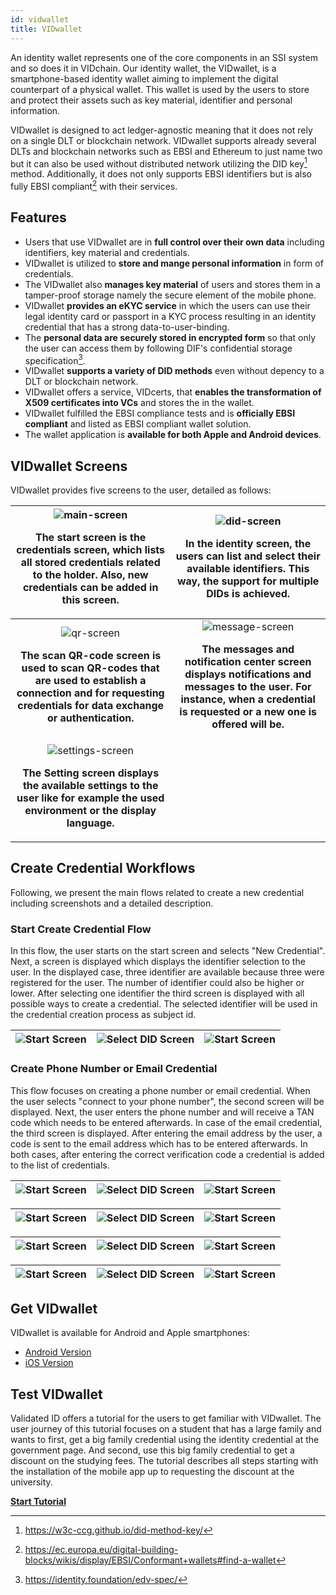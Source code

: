 ```yaml
---
id: vidwallet
title: VIDwallet
---
```


An identity wallet represents one of the core components in an SSI system and so does it in VIDchain. Our identity wallet, the VIDwallet, is a smartphone-based identity wallet aiming to implement the digital counterpart of a physical wallet. This wallet is used by the users to store and protect their assets such as key material, identifier and personal information.

VIDwallet is designed to act ledger-agnostic meaning that it does not rely on a single DLT or blockchain network. VIDwallet supports already several DLTs and blockchain networks such as EBSI and Ethereum to just name two but it can also be used without distributed network utilizing the DID key[^1] method. Additionally, it does not only supports EBSI identifiers but is also fully EBSI compliant[^2] with their services.

## Features

- Users that use VIDwallet are in **full control over their own data** including identifiers, key material and credentials.
- VIDwallet is utilized to **store and mange personal information** in form of credentials.
- The VIDwallet also **manages key material** of users and stores them in a tamper-proof storage namely the secure element of the mobile phone.
- VIDwallet **provides an eKYC service** in which the users can use their legal identity card or passport in a KYC process resulting in an identity credential that has a strong data-to-user-binding.
- The **personal data are securely stored in encrypted form** so that only the user can access them by following DIF's confidential storage specification[^3].
- VIDwallet **supports a variety of DID methods** even without depency to a DLT or blockchain network.
- VIDwallet offers a service, VIDcerts, that **enables the transformation of X509 certificates into VCs** and stores the in the wallet.
- VIDwallet fulfilled the EBSI compliance tests and is **officially EBSI compliant** and listed as EBSI compliant wallet solution.
- The wallet application is **available for both Apple and Android devices**.

## VIDwallet Screens

VIDwallet provides five screens to the user, detailed as follows:

|   ![main-screen](../_media/start-screen.png)<p><b>The start screen is the credentials screen, which lists all stored credentials related to the holder. Also, new credentials can be added in this screen.</b></p>   |                         ![did-screen](../_media/did-screen.png)<p><b>In the identity screen, the users can list and select their available identifiers. This way, the support for multiple DIDs is achieved.</b></p>                          |
| :------------------------------------------------------------------------------------------------------------------------------------------------------------------------------------------------------------------: | :-------------------------------------------------------------------------------------------------------------------------------------------------------------------------------------------------------------------------------------------: |
| ![qr-screen](../_media/scanqr-screen.png)<p><b>The scan QR-code screen is used to scan QR-codes that are used to establish a connection and for requesting credentials for data exchange or authentication. </b></p> | ![message-screen](../_media/messagecenter-screen.png)<p><b>The messages and notification center screen displays notifications and messages to the user. For instance, when a credential is requested or a new one is offered will be.</b></p> |
|            ![settings-screen](../_media/settings-screen.png)<p><b>The Setting screen displays the available settings to the user like for example the used environment or the display language. </b></p>             |                                                                                                                                                                                                                                               |

## Create Credential Workflows

Following, we present the main flows related to create a new credential including screenshots and a detailed description.

### Start Create Credential Flow

In this flow, the user starts on the start screen and selects "New Credential". Next, a screen is displayed which displays the identifier selection to the user. In the displayed case, three identifier are available because three were registered for the user. The number of identifier could also be higher or lower. After selecting one identifier the third screen is displayed with all possible ways to create a credential. The selected identifier will be used in the credential creation process as subject id.

| ![Start Screen](../_media/start-screen.png) | ![Select DID Screen](../_media/select-did.png) | ![Start Screen](../_media/create-credential-screen.png) |
| :-----------------------------------------: | :--------------------------------------------: | :-----------------------------------------------------: |

### Create Phone Number or Email Credential

This flow focuses on creating a phone number or email credential. When the user selects "connect to your phone number", the second screen will be displayed. Next, the user enters the phone number and will receive a TAN code which needs to be entered afterwards. In case of the email credential, the third screen is displayed. After entering the email address by the user, a code is sent to the email address which has to be entered afterwards. In both cases, after entering the correct verification code a credential is added to the list of credentials.

| ![Start Screen](../_media/create-credential-screen.png) | ![Select DID Screen](../_media/phone-number-screen.png) | ![Start Screen](../_media/email-screen.png) |
| :-----------------------------------------------------: | :-----------------------------------------------------: | :-----------------------------------------: |

| ![Start Screen](../_media/external-resources-screen.png) | ![Select DID Screen](../_media/verify-id-screen.png) | ![Start Screen](../_media/scan-passport-screen.png) |
| :------------------------------------------------------: | :--------------------------------------------------: | :-------------------------------------------------: |

| ![Start Screen](../_media/external-resources-screen.png) | ![Select DID Screen](../_media/social-networks-screen.png) | ![Start Screen](../_media/connect-fb-screen.png) |
| :------------------------------------------------------: | :--------------------------------------------------------: | :----------------------------------------------: |

| ![Start Screen](../_media/external-resources-screen.png) | ![Select DID Screen](../_media/connect-bank-screen.png) | ![Start Screen](../_media/select-bank-screen.png) |
| :------------------------------------------------------: | :-----------------------------------------------------: | :-----------------------------------------------: |

## Get VIDwallet

VIDwallet is available for Android and Apple smartphones:

- [Android Version](https://play.google.com/store/apps/details?id=com.validatedid.wallet)
- [iOS Version](https://apps.apple.com/us/app/vidwallet/id1554340592)

## Test VIDwallet

Validated ID offers a tutorial for the users to get familiar with VIDwallet. The user journey of this tutorial focuses on a student that has a large family and wants to first, get a big family credential using the identity credential at the government page. And second, use this big family credential to get a discount on the studying fees. The tutorial describes all steps starting with the installation of the mobile app up to requesting the discount at the university.

**[Start Tutorial](https://try.vidchain.net/demo/tutorial)**

[^1]: https://w3c-ccg.github.io/did-method-key/
[^2]: https://ec.europa.eu/digital-building-blocks/wikis/display/EBSI/Conformant+wallets#find-a-wallet
[^3]: https://identity.foundation/edv-spec/
